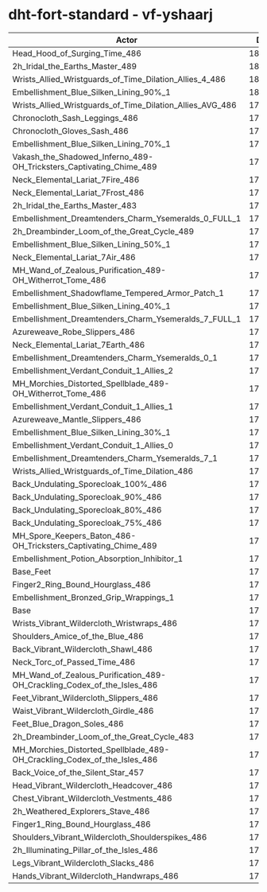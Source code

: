 # dht-fort-standard - vf-yshaarj
| Actor | DPS | Increase |
|---|:---:|:---:|
|Head_Hood_of_Surging_Time_486|181786|2.36%|
|2h_Iridal_the_Earths_Master_489|181301|2.09%|
|Wrists_Allied_Wristguards_of_Time_Dilation_Allies_4_486|180379|1.57%|
|Embellishment_Blue_Silken_Lining_90%_1|180134|1.43%|
|Wrists_Allied_Wristguards_of_Time_Dilation_Allies_AVG_486|179914|1.30%|
|Chronocloth_Sash_Leggings_486|179856|1.27%|
|Chronocloth_Gloves_Sash_486|179624|1.14%|
|Embellishment_Blue_Silken_Lining_70%_1|179517|1.08%|
|Vakash_the_Shadowed_Inferno_489-OH_Tricksters_Captivating_Chime_489|179452|1.04%|
|Neck_Elemental_Lariat_7Fire_486|179333|0.98%|
|Neck_Elemental_Lariat_7Frost_486|179284|0.95%|
|2h_Iridal_the_Earths_Master_483|179049|0.82%|
|Embellishment_Dreamtenders_Charm_Ysemeralds_0_FULL_1|179047|0.82%|
|2h_Dreambinder_Loom_of_the_Great_Cycle_489|179040|0.81%|
|Embellishment_Blue_Silken_Lining_50%_1|178930|0.75%|
|Neck_Elemental_Lariat_7Air_486|178883|0.72%|
|MH_Wand_of_Zealous_Purification_489-OH_Witherrot_Tome_486|178786|0.67%|
|Embellishment_Shadowflame_Tempered_Armor_Patch_1|178783|0.67%|
|Embellishment_Blue_Silken_Lining_40%_1|178758|0.65%|
|Embellishment_Dreamtenders_Charm_Ysemeralds_7_FULL_1|178703|0.62%|
|Azureweave_Robe_Slippers_486|178700|0.62%|
|Neck_Elemental_Lariat_7Earth_486|178694|0.62%|
|Embellishment_Dreamtenders_Charm_Ysemeralds_0_1|178537|0.53%|
|Embellishment_Verdant_Conduit_1_Allies_2|178503|0.51%|
|MH_Morchies_Distorted_Spellblade_489-OH_Witherrot_Tome_486|178489|0.50%|
|Embellishment_Verdant_Conduit_1_Allies_1|178475|0.49%|
|Azureweave_Mantle_Slippers_486|178454|0.48%|
|Embellishment_Blue_Silken_Lining_30%_1|178426|0.47%|
|Embellishment_Verdant_Conduit_1_Allies_0|178344|0.42%|
|Embellishment_Dreamtenders_Charm_Ysemeralds_7_1|178294|0.39%|
|Wrists_Allied_Wristguards_of_Time_Dilation_486|178257|0.37%|
|Back_Undulating_Sporecloak_100%_486|178138|0.30%|
|Back_Undulating_Sporecloak_90%_486|178128|0.30%|
|Back_Undulating_Sporecloak_80%_486|178080|0.27%|
|Back_Undulating_Sporecloak_75%_486|178012|0.23%|
|MH_Spore_Keepers_Baton_486-OH_Tricksters_Captivating_Chime_489|177846|0.14%|
|Embellishment_Potion_Absorption_Inhibitor_1|177777|0.10%|
|Base_Feet|177767|0.10%|
|Finger2_Ring_Bound_Hourglass_486|177691|0.05%|
|Embellishment_Bronzed_Grip_Wrappings_1|177605|0.00%|
|Base|177597|0.00%|
|Wrists_Vibrant_Wildercloth_Wristwraps_486|177489|-0.06%|
|Shoulders_Amice_of_the_Blue_486|177465|-0.07%|
|Back_Vibrant_Wildercloth_Shawl_486|177443|-0.09%|
|Neck_Torc_of_Passed_Time_486|177424|-0.10%|
|MH_Wand_of_Zealous_Purification_489-OH_Crackling_Codex_of_the_Isles_486|177416|-0.10%|
|Feet_Vibrant_Wildercloth_Slippers_486|177321|-0.16%|
|Waist_Vibrant_Wildercloth_Girdle_486|177319|-0.16%|
|Feet_Blue_Dragon_Soles_486|177292|-0.17%|
|2h_Dreambinder_Loom_of_the_Great_Cycle_483|177238|-0.20%|
|MH_Morchies_Distorted_Spellblade_489-OH_Crackling_Codex_of_the_Isles_486|177177|-0.24%|
|Back_Voice_of_the_Silent_Star_457|177159|-0.25%|
|Head_Vibrant_Wildercloth_Headcover_486|177115|-0.27%|
|Chest_Vibrant_Wildercloth_Vestments_486|176867|-0.41%|
|2h_Weathered_Explorers_Stave_486|176846|-0.42%|
|Finger1_Ring_Bound_Hourglass_486|176773|-0.46%|
|Shoulders_Vibrant_Wildercloth_Shoulderspikes_486|176692|-0.51%|
|2h_Illuminating_Pillar_of_the_Isles_486|176636|-0.54%|
|Legs_Vibrant_Wildercloth_Slacks_486|176493|-0.62%|
|Hands_Vibrant_Wildercloth_Handwraps_486|176364|-0.69%|
